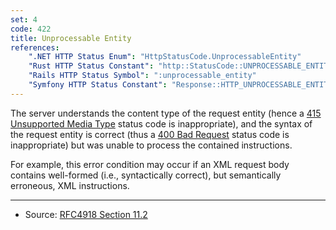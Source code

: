 ```yaml
---
set: 4
code: 422
title: Unprocessable Entity
references:
    ".NET HTTP Status Enum": "HttpStatusCode.UnprocessableEntity"
    "Rust HTTP Status Constant": "http::StatusCode::UNPROCESSABLE_ENTITY"
    "Rails HTTP Status Symbol": ":unprocessable_entity"
    "Symfony HTTP Status Constant": "Response::HTTP_UNPROCESSABLE_ENTITY"
---
```


The server understands the content type of the request entity (hence a [415 Unsupported Media Type](/415) status code is inappropriate), and the syntax of the request entity is correct (thus a [400 Bad Request](/400) status code is inappropriate) but was unable to process the contained instructions.

For example, this error condition may occur if an XML request body contains well-formed (i.e., syntactically correct), but semantically erroneous, XML instructions.

---

* Source: [RFC4918 Section 11.2][1]

[1]: <https://tools.ietf.org/html/rfc4918#section-11.2>

